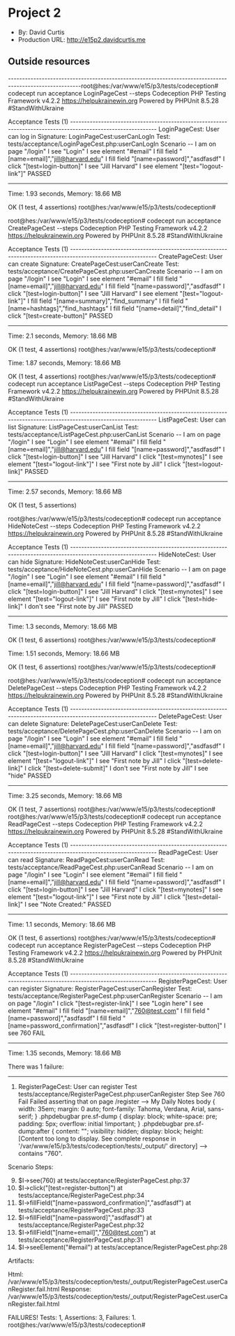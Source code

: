 
# Project 2
+ By: David Curtis
+ Production URL: <http://e15p2.davidcurtis.me>

## Outside resources

--------------------------------------------------------------------------------------------------------root@hes:/var/www/e15/p3/tests/codeception# codecept run acceptance LoginPageCest --steps
Codeception PHP Testing Framework v4.2.2 https://helpukrainewin.org
Powered by PHPUnit 8.5.28 #StandWithUkraine

Acceptance Tests (1) -------------------------------------------------------------------------------------------------------------
LoginPageCest: User can log in
Signature: LoginPageCest:userCanLogIn
Test: tests/acceptance/LoginPageCest.php:userCanLogIn
Scenario --
 I am on page "/login"
 I see "Login"
 I see element "#email"
 I fill field "[name=email]","jill@harvard.edu"
 I fill field "[name=password]","asdfasdf"
 I click "[test=login-button]"
 I see "Jill Harvard"
 I see element "[test="logout-link"]"
 PASSED 

----------------------------------------------------------------------------------------------------------------------------------


Time: 1.93 seconds, Memory: 18.66 MB

OK (1 test, 4 assertions)
root@hes:/var/www/e15/p3/tests/codeception# 

root@hes:/var/www/e15/p3/tests/codeception# codecept run acceptance CreatePageCest --steps
Codeception PHP Testing Framework v4.2.2 https://helpukrainewin.org
Powered by PHPUnit 8.5.28 #StandWithUkraine

Acceptance Tests (1) -------------------------------------------------------------------------------------------------------------
CreatePageCest: User can create
Signature: CreatePageCest:userCanCreate
Test: tests/acceptance/CreatePageCest.php:userCanCreate
Scenario --
 I am on page "/login"
 I see "Login"
 I see element "#email"
 I fill field "[name=email]","jill@harvard.edu"
 I fill field "[name=password]","asdfasdf"
 I click "[test=login-button]"
 I see "Jill Harvard"
 I see element "[test="logout-link"]"
 I fill field "[name=summary]","find_summary"
 I fill field "[name=hashtags]","find_hashtags"
 I fill field "[name=detail]","find_detail"
 I click "[test=create-button]"
 PASSED 

----------------------------------------------------------------------------------------------------------------------------------


Time: 2.1 seconds, Memory: 18.66 MB

OK (1 test, 4 assertions)
root@hes:/var/www/e15/p3/tests/codeception# 


Time: 1.87 seconds, Memory: 18.66 MB

OK (1 test, 4 assertions)
root@hes:/var/www/e15/p3/tests/codeception# codecept run acceptance ListPageCest --steps
Codeception PHP Testing Framework v4.2.2 https://helpukrainewin.org
Powered by PHPUnit 8.5.28 #StandWithUkraine

Acceptance Tests (1) -------------------------------------------------------------------------------------------------------------
ListPageCest: User can list
Signature: ListPageCest:userCanList
Test: tests/acceptance/ListPageCest.php:userCanList
Scenario --
 I am on page "/login"
 I see "Login"
 I see element "#email"
 I fill field "[name=email]","jill@harvard.edu"
 I fill field "[name=password]","asdfasdf"
 I click "[test=login-button]"
 I see "Jill Harvard"
 I click "[test=mynotes]"
 I see element "[test="logout-link"]"
 I see "First note by Jill"
 I click "[test=logout-link]"
 PASSED 

----------------------------------------------------------------------------------------------------------------------------------


Time: 2.57 seconds, Memory: 18.66 MB

OK (1 test, 5 assertions)

root@hes:/var/www/e15/p3/tests/codeception# codecept run acceptance HideNoteCest --steps
Codeception PHP Testing Framework v4.2.2 https://helpukrainewin.org
Powered by PHPUnit 8.5.28 #StandWithUkraine

Acceptance Tests (1) -------------------------------------------------------------------------------------------------------------
HideNoteCest: User can hide
Signature: HideNoteCest:userCanHide
Test: tests/acceptance/HideNoteCest.php:userCanHide
Scenario --
 I am on page "/login"
 I see "Login"
 I see element "#email"
 I fill field "[name=email]","jill@harvard.edu"
 I fill field "[name=password]","asdfasdf"
 I click "[test=login-button]"
 I see "Jill Harvard"
 I click "[test=mynotes]"
 I see element "[test="logout-link"]"
 I see "First note by Jill"
 I click "[test=hide-link]"
 I don't see "First note by Jill"
 PASSED 

----------------------------------------------------------------------------------------------------------------------------------


Time: 1.3 seconds, Memory: 18.66 MB

OK (1 test, 6 assertions)
root@hes:/var/www/e15/p3/tests/codeception# 


Time: 1.51 seconds, Memory: 18.66 MB

OK (1 test, 6 assertions)
root@hes:/var/www/e15/p3/tests/codeception# 


root@hes:/var/www/e15/p3/tests/codeception# codecept run acceptance DeletePageCest --steps
Codeception PHP Testing Framework v4.2.2 https://helpukrainewin.org
Powered by PHPUnit 8.5.28 #StandWithUkraine

Acceptance Tests (1) -------------------------------------------------------------------------------------------------------------
DeletePageCest: User can delete
Signature: DeletePageCest:userCanDelete
Test: tests/acceptance/DeletePageCest.php:userCanDelete
Scenario --
 I am on page "/login"
 I see "Login"
 I see element "#email"
 I fill field "[name=email]","jill@harvard.edu"
 I fill field "[name=password]","asdfasdf"
 I click "[test=login-button]"
 I see "Jill Harvard"
 I click "[test=mynotes]"
 I see element "[test="logout-link"]"
 I see "First note by Jill"
 I click "[test=delete-link]"
 I click "[test=delete-submit]"
 I don't see "First note by Jill"
 I see "hide"
 PASSED 

----------------------------------------------------------------------------------------------------------------------------------


Time: 3.25 seconds, Memory: 18.66 MB

OK (1 test, 7 assertions)
root@hes:/var/www/e15/p3/tests/codeception# 
root@hes:/var/www/e15/p3/tests/codeception# codecept run acceptance ReadPageCest --steps
Codeception PHP Testing Framework v4.2.2 https://helpukrainewin.org
Powered by PHPUnit 8.5.28 #StandWithUkraine

Acceptance Tests (1) -------------------------------------------------------------------------------------------------------------
ReadPageCest: User can read
Signature: ReadPageCest:userCanRead
Test: tests/acceptance/ReadPageCest.php:userCanRead
Scenario --
 I am on page "/login"
 I see "Login"
 I see element "#email"
 I fill field "[name=email]","jill@harvard.edu"
 I fill field "[name=password]","asdfasdf"
 I click "[test=login-button]"
 I see "Jill Harvard"
 I click "[test=mynotes]"
 I see element "[test="logout-link"]"
 I see "First note by Jill"
 I click "[test=detail-link]"
 I see "Note Created:"
 PASSED 

----------------------------------------------------------------------------------------------------------------------------------


Time: 1.1 seconds, Memory: 18.66 MB

OK (1 test, 6 assertions)
root@hes:/var/www/e15/p3/tests/codeception# codecept run acceptance RegisterPageCest --steps
Codeception PHP Testing Framework v4.2.2 https://helpukrainewin.org
Powered by PHPUnit 8.5.28 #StandWithUkraine

Acceptance Tests (1) -------------------------------------------------------------------------------------------------------------
RegisterPageCest: User can register
Signature: RegisterPageCest:userCanRegister
Test: tests/acceptance/RegisterPageCest.php:userCanRegister
Scenario --
 I am on page "/login"
 I click "[test=register-link]"
 I see "Login here"
 I see element "#email"
 I fill field "[name=email]","760@test.com"
 I fill field "[name=password]","asdfasdf"
 I fill field "[name=password_confirmation]","asdfasdf"
 I click "[test=register-button]"
 I see 760
 FAIL 

----------------------------------------------------------------------------------------------------------------------------------


Time: 1.35 seconds, Memory: 18.66 MB

There was 1 failure:

---------
1) RegisterPageCest: User can register
 Test  tests/acceptance/RegisterPageCest.php:userCanRegister
 Step  See 760
 Fail  Failed asserting that  on page /register
-->  My Daily Notes body { width: 35em; margin: 0 auto; font-family: Tahoma, Verdana, Arial, sans-serif; } .phpdebugbar pre.sf-dump { display: block; white-space: pre; padding: 5px; overflow: initial !important; } .phpdebugbar pre.sf-dump:after { content: ""; visibility: hidden; display: block; height: 
[Content too long to display. See complete response in '/var/www/e15/p3/tests/codeception/tests/_output/' directory]
--> contains "760".

Scenario Steps:

 9. $I->see(760) at tests/acceptance/RegisterPageCest.php:37
 8. $I->click("[test=register-button]") at tests/acceptance/RegisterPageCest.php:34
 7. $I->fillField("[name=password_confirmation]","asdfasdf") at tests/acceptance/RegisterPageCest.php:33
 6. $I->fillField("[name=password]","asdfasdf") at tests/acceptance/RegisterPageCest.php:32
 5. $I->fillField("[name=email]","760@test.com") at tests/acceptance/RegisterPageCest.php:31
 4. $I->seeElement("#email") at tests/acceptance/RegisterPageCest.php:28

Artifacts:

Html: /var/www/e15/p3/tests/codeception/tests/_output/RegisterPageCest.userCanRegister.fail.html
Response: /var/www/e15/p3/tests/codeception/tests/_output/RegisterPageCest.userCanRegister.fail.html

FAILURES!
Tests: 1, Assertions: 3, Failures: 1.
root@hes:/var/www/e15/p3/tests/codeception# 